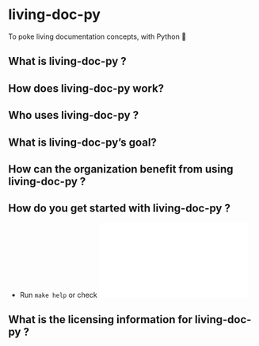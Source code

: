 # living-doc-py

To poke living documentation concepts, with Python 🐍


## What is living-doc-py ?

## How does living-doc-py work?

## Who uses living-doc-py ?

## What is living-doc-py’s goal?

## How can the organization benefit from using living-doc-py ?

## How do you get started with living-doc-py ? 

- Run `make help` or check ![](./USAGE.md)

## What is the licensing information for living-doc-py ?